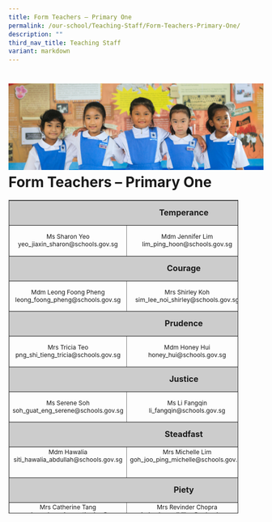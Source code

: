 ```yaml
---
title: Form Teachers – Primary One
permalink: /our-school/Teaching-Staff/Form-Teachers-Primary-One/
description: ""
third_nav_title: Teaching Staff
variant: markdown
---
```

![](/images/Banners/banner_ourschool__5_.jpg)
Form Teachers – Primary One
===========================
<table style="text-align: center; font-size: 12px; border-collapse: collapse; width: 90%; height: 620px;" border="1" width="100%">
<tbody>
<tr style="height: 42px;">
<td style="font-size: 16px; background-color: #cccccc; width: 82.0453%; height: 42px; text-align: center" colspan="3"><strong>Temperance</strong></td>
</tr>
<tr style="height: 55px;">
<td style="width: 43.5516%; text-align: center; height: 55px;" width="32%">Ms Sharon Yeo <br>yeo_jiaxin_sharon@schools.gov.sg</td>
<td style="height: 55px; width: 14.0542%; text-align: center;">Mdm Jennifer Lim
lim_ping_hoon@schools.gov.sg
</td>
<td style="width: 24.4395%; height: 55px;"></td>
</tr>
<tr style="height: 42px;">
<td style="font-size: 16px; background-color: #cccccc; width: 82.0453%; height: 42px; text-align: center" colspan="3"><strong>Courage</strong></td>
</tr>
<tr style="height: 55px;">
<td style="width: 43.5516%; height: 55px; text-align: center;">Mdm Leong Foong Pheng
leong_foong_pheng@schools.gov.sg
</td>
<td style="width: 14.0542%; height: 55px; text-align: center;">Mrs Shirley Koh<br>sim_lee_noi_shirley@schools.gov.sg</td>
<td style="width: 24.4395%; height: 55px;"></td>
</tr>
<tr style="height: 42px;">
<td style="font-size: 16px; background-color: #cccccc; width: 82.0453%; height: 42px; text-align: center" colspan="3"><strong>Prudence</strong></td>
</tr>
<tr style="height: 55px;">
<td style="width: 43.5516%; height: 55px; text-align: center;">Mrs Tricia Teo
png_shi_tieng_tricia@schools.gov.sg
</td>
<td style="width: 14.0542%; height: 10px; text-align: center;" width="32%">Mdm Honey Hui<br>
honey_hui@schools.gov.sg
</td>
<td style="width: 24.4395%; height: 10px;"></td>
</tr>
<tr style="height: 42px;">
<td style="font-size: 16px; background-color: #cccccc; width: 82.0453%; height: 42px; text-align: center" colspan="3"><strong>Justice</strong></td>
</tr>
<tr style="height: 55px;">
<td style="width: 43.5516%; height: 55px; text-align: center;">Ms Serene Soh<br>soh_guat_eng_serene@schools.gov.sg</td>
<td style="width: 14.0542%; height: 55px; text-align: center;">Ms Li Fangqin<br>li_fangqin@schools.gov.sg</td>
</tr>
<tr style="height: 42.1111px;">
<td style="font-size: 16px; background-color: #cccccc; width: 82.0453%; height: 42px; text-align: center" colspan="3"><strong>Steadfast</strong></td>
</tr>
<tr style="height: 55px;" valign="top">
<td style="width: 43.5516%; height: 55px; text-align: center;">Mdm Hawalia
siti_hawalia_abdullah@schools.gov.sg
</td>
<td style="width: 14.0542%; height: 55px; text-align: center;">Mrs Michelle Lim<br>
goh_joo_ping_michelle@schools.gov.sg
</td>
<td style="width: 14.0542%; height: 55px; text-align: center;">Ms Norazlin<br>
norazlin_abu_bakar@schools.gov.sg
</td>
</tr>
<tr style="height: 42px;">
<td style="font-size: 16px; background-color: #cccccc; width: 82.0453%; height: 42px; text-align: center" colspan="3"><strong>Piety</strong></td>
</tr>
<tr style="height: 41px;" valign="top">
<td style="width: 43.5516%; height: 41px; text-align: center;">Mrs Catherine Tang
chee_sher_ping_catherine@
schools.gov.sg
</td>
<td style="width: 14.0542%; height: 41px; text-align: center;">Mrs Revinder Chopra<br>revinder_kaur_dhillon@schools.gov.sg</td>
<td style="width: 24.4395%; height: 41px;"></td>
</tr>
</tbody>
</table>